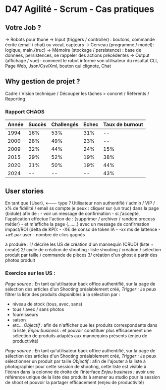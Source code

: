 # D47 Agilité - Scrum - Cas pratiques

## Votre Job ?

-> Robots pour thune
    -> Input (triggers / controller) : boutons, commande écrite (email / chat) ou vocal, capteurs
    -> Cerveau (programme / model): logique, main.{truc} 
    -> Mémoire (stockage / persistence) : base de données, persistences, se rappeler des actions précédentes
    -> Output (affichage / vue) : comment le robot informe son utilisateur du résultat CLI, Page Web, Json/Csv/Xml, bouton qui clignote, Chat

## Why gestion de projet ?
Cadre / Vision technique / Découper les tâches > concret / Référents / Reporting

### Rapport CHAOS

| Année  |   Succès   |   Challengés  |    Echec    |  Taux de burnout   | 
|--------|------------|---------------|-------------|--------------------|
| 1994   |    16%     |      53%      |     31%     |         --         |
| 2000   |    28%     |      49%      |     23%     |         --         | 
| 2009   |    32%     |      44%      |     24%     |         15%        |
| 2015   |    29%     |      52%      |     19%     |         38%        | 
| 2020   |    31%     |      50%      |     19%     |         44%        |    
| 2024   |    --      |      --       |     --      |         43%        |    

## User stories

En tant que {User}, <--- type ? Utilisateur non authentifié / admin / VIP / x% de fidélité / email ss compte
je peux : cliquer sur {un truc} dans la page {bidule}
afin de :
    - voir un message de confirmation
    - si j'accepte, l'application effectue l'action de : {supprimer / archiver / random process métier}
    - et m'affiche la page {.......} avec un message de confirmation
impact/ROI (delta de KPI):
    - -X€ de conso de token IA
    - -xx ms de lattence
    - +x€ par user
    - nombre de clics gagnés

à produire :
    1/ décrire les US de création d'un mannequin (CRUD) (liste + create)
    2/ cycle de création de shooting : liste shooting / création / sélection produit par taille / commande de pièces
    3/ création d'un ghost à partir des photos produit

### Exercice sur les US :

*Page source :* En tant qu'utilisateur back office authentifié, sur la page de sélection des articles d'un Shooting préalablement créé,
*Trigger :* Je peux filtrer la liste des produits disponibles à la sélection par :
- niveau de stock (tous, avec, sans)
- tous / avec / sans photos
- fournisseurs
- saison
- etc...
*Objectif :* afin de n'afficher que les produits correspondants dans la liste,
*Enjeu business :* et pouvoir constituer plus efficacement une sélection de produits adaptés aux mannequins présents (enjeu de productivité)

*Page source :* En tant qu'utilisateur back office authentifié, sur la page de sélection des articles d'un Shooting préalablement créé,
*Trigger :* Je peux sélectionner un produit par taille 
*Objectif :* afin de l'ajouter à la liste à photographier pour cette session de shooting, cette liste est visible à l'écran dans la colonne de droite de l'interface
*Enjeu business :* avoir une référence unique de la liste des produits à amener au studio pour la session de shoot et pouvoir la partager efficacement (enjeu de productivité)
